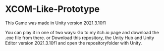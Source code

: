 # XCOM-Like-Prototype
 
This Game was made in Unity version 2021.3.10f1

You can play it in one of two ways:
Go to my itch.io page and download the .exe file from there.
or
Download this repository, the Unity Hub and Unity Editor version 2021.3.10f1 and open the repositoryfolder with Unity.